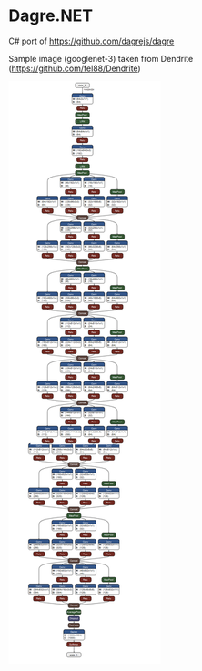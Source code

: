 # Dagre.NET

C# port of https://github.com/dagrejs/dagre

Sample image (googlenet-3) taken from Dendrite (https://github.com/fel88/Dendrite)

<img src="imgs/1.png"/>
